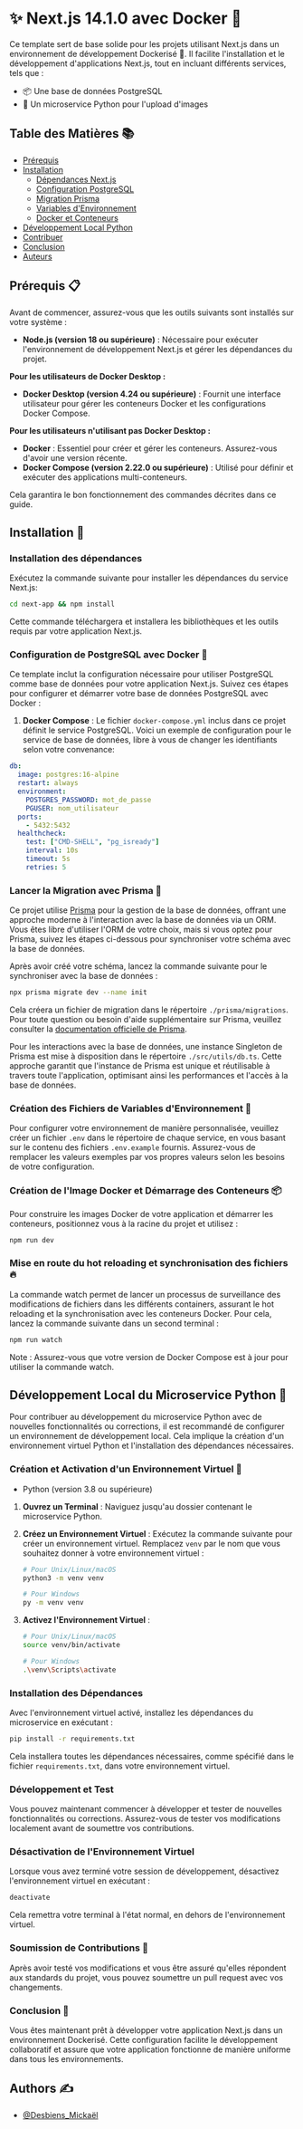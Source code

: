 # ✨ Next.js 14.1.0 avec Docker 🐳

Ce template sert de base solide pour les projets utilisant Next.js dans un environnement de développement Dockerisé 🚀. Il facilite l'installation et le développement d'applications Next.js, tout en incluant différents services, tels que :

- 📦 Une base de données PostgreSQL
- 🌅 Un microservice Python pour l'upload d'images

## Table des Matières 📚

- [Prérequis](#prérequis-)
- [Installation](#installation-)
  - [Dépendances Next.js](#installation-des-dépendances)
  - [Configuration PostgreSQL](#configuration-de-postgresql-avec-docker-)
  - [Migration Prisma](#lancer-la-migration-avec-prisma-)
  - [Variables d'Environnement](#création-des-fichiers-de-variables-denvironnement-)
  - [Docker et Conteneurs](#création-de-limage-docker-et-démarrage-des-conteneurs-)
- [Développement Local Python](#développement-local-du-microservice-python-)
- [Contribuer](#soumission-de-contributions-)
- [Conclusion](#conclusion-)
- [Auteurs](#authors-%EF%B8%8F)

## Prérequis 📋

Avant de commencer, assurez-vous que les outils suivants sont installés sur votre système :

- **Node.js (version 18 ou supérieure)** : Nécessaire pour exécuter l'environnement de développement Next.js et gérer les dépendances du projet.

**Pour les utilisateurs de Docker Desktop :**

- **Docker Desktop (version 4.24 ou supérieure)** : Fournit une interface utilisateur pour gérer les conteneurs Docker et les configurations Docker Compose.

**Pour les utilisateurs n'utilisant pas Docker Desktop :**

- **Docker** : Essentiel pour créer et gérer les conteneurs. Assurez-vous d'avoir une version récente.
- **Docker Compose (version 2.22.0 ou supérieure)** : Utilisé pour définir et exécuter des applications multi-conteneurs.

Cela garantira le bon fonctionnement des commandes décrites dans ce guide.

## Installation 💾

### Installation des dépendances

Exécutez la commande suivante pour installer les dépendances du service Next.js:

```bash
cd next-app && npm install
```

Cette commande téléchargera et installera les bibliothèques et les outils requis par votre application Next.js.

### Configuration de PostgreSQL avec Docker 🐘

Ce template inclut la configuration nécessaire pour utiliser PostgreSQL comme base de données pour votre application Next.js. Suivez ces étapes pour configurer et démarrer votre base de données PostgreSQL avec Docker :

1. **Docker Compose** : Le fichier `docker-compose.yml` inclus dans ce projet définit le service PostgreSQL. Voici un exemple de configuration pour le service de base de données, libre à vous de changer les identifiants selon votre convenance:

```yaml
db:
  image: postgres:16-alpine
  restart: always
  environment:
    POSTGRES_PASSWORD: mot_de_passe
    PGUSER: nom_utilisateur
  ports:
    - 5432:5432
  healthcheck:
    test: ["CMD-SHELL", "pg_isready"]
    interval: 10s
    timeout: 5s
    retries: 5
```

### Lancer la Migration avec Prisma 🔄

Ce projet utilise [Prisma](https://www.prisma.io/docs/) pour la gestion de la base de données, offrant une approche moderne à l'interaction avec la base de données via un ORM. Vous êtes libre d'utiliser l'ORM de votre choix, mais si vous optez pour Prisma, suivez les étapes ci-dessous pour synchroniser votre schéma avec la base de données.

Après avoir créé votre schéma, lancez la commande suivante pour le synchroniser avec la base de données :

```bash
npx prisma migrate dev --name init
```

Cela créera un fichier de migration dans le répertoire `./prisma/migrations`. Pour toute question ou besoin d'aide supplémentaire sur Prisma, veuillez consulter la [documentation officielle de Prisma](https://www.prisma.io/docs/).

Pour les interactions avec la base de données, une instance Singleton de Prisma est mise à disposition dans le répertoire `./src/utils/db.ts`. Cette approche garantit que l'instance de Prisma est unique et réutilisable à travers toute l'application, optimisant ainsi les performances et l'accès à la base de données.

### Création des Fichiers de Variables d'Environnement 🔑

Pour configurer votre environnement de manière personnalisée, veuillez créer un fichier `.env` dans le répertoire de chaque service, en vous basant sur le contenu des fichiers `.env.example` fournis. Assurez-vous de remplacer les valeurs exemples par vos propres valeurs selon les besoins de votre configuration.

### Création de l'Image Docker et Démarrage des Conteneurs 📦

Pour construire les images Docker de votre application et démarrer les conteneurs, positionnez vous à la racine du projet et utilisez :

```bash
npm run dev
```

### Mise en route du hot reloading et synchronisation des fichiers 🔥

La commande watch permet de lancer un processus de surveillance des modifications de fichiers dans les différents containers, assurant le hot reloading et la synchronisation avec les conteneurs Docker.
Pour cela, lancez la commande suivante dans un second terminal :

```bash
npm run watch
```

Note : Assurez-vous que votre version de Docker Compose est à jour pour utiliser la commande watch.

## Développement Local du Microservice Python 🐍

Pour contribuer au développement du microservice Python avec de nouvelles fonctionnalités ou corrections, il est recommandé de configurer un environnement de développement local. Cela implique la création d'un environnement virtuel Python et l'installation des dépendances nécessaires.

### Création et Activation d'un Environnement Virtuel 🤖

- Python (version 3.8 ou supérieure)

1. **Ouvrez un Terminal** : Naviguez jusqu'au dossier contenant le microservice Python.

2. **Créez un Environnement Virtuel** : Exécutez la commande suivante pour créer un environnement virtuel. Remplacez `venv` par le nom que vous souhaitez donner à votre environnement virtuel :

   ```bash
   # Pour Unix/Linux/macOS
   python3 -m venv venv

   # Pour Windows
   py -m venv venv
   ```

3. **Activez l'Environnement Virtuel** :

   ```bash
   # Pour Unix/Linux/macOS
   source venv/bin/activate

   # Pour Windows
   .\venv\Scripts\activate
   ```

### Installation des Dépendances

Avec l'environnement virtuel activé, installez les dépendances du microservice en exécutant :

```bash
pip install -r requirements.txt
```

Cela installera toutes les dépendances nécessaires, comme spécifié dans le fichier `requirements.txt`, dans votre environnement virtuel.

### Développement et Test

Vous pouvez maintenant commencer à développer et tester de nouvelles fonctionnalités ou corrections. Assurez-vous de tester vos modifications localement avant de soumettre vos contributions.

### Désactivation de l'Environnement Virtuel

Lorsque vous avez terminé votre session de développement, désactivez l'environnement virtuel en exécutant :

```bash
deactivate
```

Cela remettra votre terminal à l'état normal, en dehors de l'environnement virtuel.

### Soumission de Contributions 🤝

Après avoir testé vos modifications et vous être assuré qu'elles répondent aux standards du projet, vous pouvez soumettre un pull request avec vos changements.

### Conclusion 🎉

Vous êtes maintenant prêt à développer votre application Next.js dans un environnement Dockerisé. Cette configuration facilite le développement collaboratif et assure que votre application fonctionne de manière uniforme dans tous les environnements.

## Authors ✍️

- [@Desbiens_Mickaël](https://github.com/Desbiens-Mickael)

